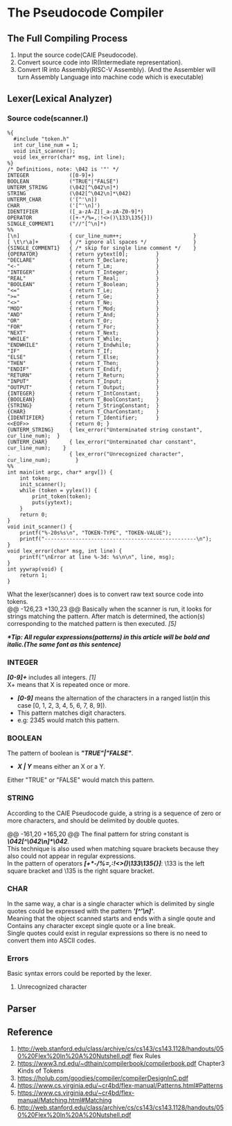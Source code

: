 # __The Pseudocode Compiler__

## The Full Compiling Process

1. Input the source code(CAIE Pseudocode).  
2. Convert source code into IR(Intermediate representation).  
3. Convert IR into Assembly(RISC-V Assembly).
(And the Assembler will turn Assembly Language into machine code which is executable)  

## Lexer(Lexical Analyzer)

### Source code(scanner.l)


	%{
	  #include "token.h"
	  int cur_line_num = 1;
	  void init_scanner();
	  void lex_error(char* msg, int line);
	%}
	/* Definitions, note: \042 is '"' */
	INTEGER             ([0-9]+)
	BOOLEAN             ("TRUE"|"FALSE")
	UNTERM_STRING       (\042[^\042\n]*)
	STRING              (\042[^\042\n]*\042)
	UNTERM_CHAR         ('[^'\n])
	CHAR                ('[^'\n]')
	IDENTIFIER          ([_a-zA-Z][_a-zA-Z0-9]*)
	OPERATOR            ([+-*/%=,:!<>()\133\135{}])
	SINGLE_COMMENT1     ("//"[^\n]*)
	%%
	[\n]                { cur_line_num++;                       }
	[ \t\r\a]+          { /* ignore all spaces */               }
	{SINGLE_COMMENT1}   { /* skip for single line comment */    }
	{OPERATOR}          { return yytext[0];         }   
	"DECLARE"           { return T_Declare;         }
	"<-"                { return T_Lm;              }
	"INTEGER"           { return T_Integer;         }
	"REAL"              { return T_Real;            }
	"BOOLEAN"           { return T_Boolean;         }
	"<="                { return T_Le;              }
	">="                { return T_Ge;              }
	"<>"                { return T_Ne;              }
	"MOD"               { return T_Mod;             }
	"AND"               { return T_And;             }
	"OR"                { return T_Or;              }
	"FOR"               { return T_For;             }
	"NEXT"              { return T_Next;            }
	"WHILE"             { return T_While;           }
	"ENDWHILE"          { return T_Endwhile;        }
	"IF"                { return T_If;              }
	"ELSE"              { return T_Else;            }
	"THEN"              { return T_Then;            }
	"ENDIF"             { return T_Endif;           }
	"RETURN"            { return T_Return;          }
	"INPUT"             { return T_Input;           }
	"OUTPUT"            { return T_Output;          }
	{INTEGER}           { return T_IntConstant;     }
	{BOOLEAN}           { return T_BoolConstant;    }
	{STRING}            { return T_StringConstant;  }
	{CHAR}              { return T_CharConstant;    }
	{IDENTIFIER}        { return T_Identifier;      }
	<<EOF>>             { return 0; }
	{UNTERM_STRING}     { lex_error("Unterminated string constant", cur_line_num);  }
	{UNTERM_CHAR}       { lex_error("Unterminated char constant", cur_line_num);    }
	.                   { lex_error("Unrecognized character", cur_line_num);        }
	%%
	int main(int argc, char* argv[]) {
		int token;
		init_scanner();
		while (token = yylex()) {
			print_token(token);
			puts(yytext);
		}
		return 0;
	}
	void init_scanner() {
		printf("%-20s%s\n", "TOKEN-TYPE", "TOKEN-VALUE");
		printf("-------------------------------------------------\n");
	}
	void lex_error(char* msg, int line) {
		printf("\nError at line %-3d: %s\n\n", line, msg);
	}
	int yywrap(void) {
		return 1;
	}


What the lexer(scanner) does is to convert raw text source code into tokens.  
@@ -126,23 +130,23 @@ Basically when the scanner is run, it looks for strings matching the pattern. After match is determined, the action(s) corresponding to the matched pattern is then executed. *[5]*  

___*Tip: All regular expressions(patterns) in this article will be bold and italic.(The same font as this sentence)___

### INTEGER

___[0-9]+___ includes all integers. *[1]*  
X+ means that X is repeated once or more.  
- ___[0-9]___ means the alternation of the characters in a ranged list(in this case [0, 1, 2, 3, 4, 5, 6, 7, 8, 9]).  
- This pattern matches digit characters.  
- e.g: 2345 would match this pattern.

### BOOLEAN

The pattern of boolean is ___"TRUE"\|"FALSE"___.  
- ___X \| Y___ means either an X or a Y.  

Either "TRUE" or "FALSE" would match this pattern.


### STRING

According to the CAIE Pseudocode guide, a string is a sequence of zero or more characters, and should be delimited by double quotes.  

@@ -161,20 +165,20 @@ The final pattern for string constant is ___\042[^\042\n]*\042___.  
This technique is also used when matching square brackets because they also could not appear in regular expressions.  
In the pattern of operators ___[+*-/%=,:!<>()\133\135{}]___: \133 is the left square bracket and \135 is the right square bracket.  

### CHAR

In the same way, a char is a single character which is delimited by single quotes could be expressed with the pattern ___'[^'\n]'___.  
Meaning that the object scanned starts and ends with a single qoute and Contains any character except single quote or a line break.  
Single quotes could exist in regular expressions so there is no need to convert them into ASCII codes.  

### Errors

Basic syntax errors could be reported by the lexer.  
1. Unrecognized character 

## Parser

## Reference

1. http://web.stanford.edu/class/archive/cs/cs143/cs143.1128/handouts/050%20Flex%20In%20A%20Nutshell.pdf flex Rules  
2. https://www3.nd.edu/~dthain/compilerbook/compilerbook.pdf Chapter3 Kinds of Tokens  
3. https://holub.com/goodies/compiler/compilerDesignInC.pdf  
4. https://www.cs.virginia.edu/~cr4bd/flex-manual/Patterns.html#Patterns
5. https://www.cs.virginia.edu/~cr4bd/flex-manual/Matching.html#Matching
6. http://web.stanford.edu/class/archive/cs/cs143/cs143.1128/handouts/050%20Flex%20In%20A%20Nutshell.pdf 
